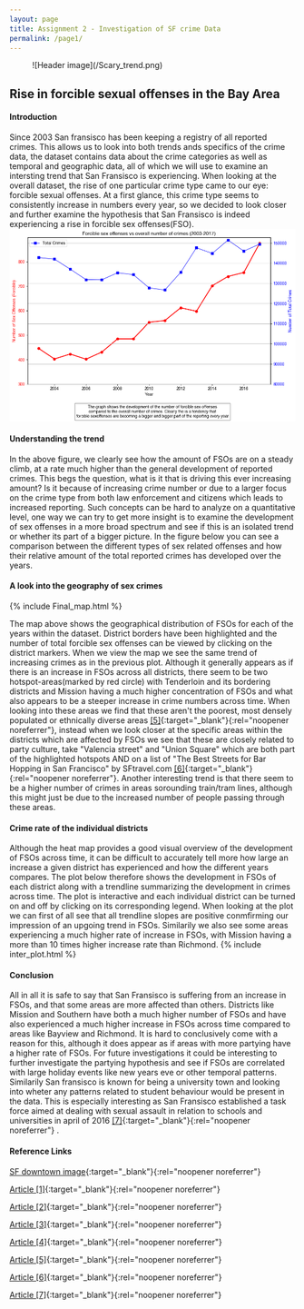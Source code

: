 ```yaml
---
layout: page
title: Assignment 2 - Investigation of SF crime Data
permalink: /page1/
---
```


<figure markdown="span">
    ![Header image](/Scary_trend.png)
</figure>

## Rise in forcible sexual offenses in the Bay Area

#### Introduction
Since 2003 San fransisco has been keeping a registry of all reported crimes. This allows us to look into both trends ands specifics of the crime data, the dataset contains data about the crime categories as well as temporal and geographic data, all of which we will use to examine an intersting trend that San Fransisco is experiencing. When looking at the overall dataset, the rise of one particular crime type came to our eye: forcible sexual offenses. At a first glance, this crime type seems to consistently increase in numbers every year, so we decided to look closer and further examine the hypothesis that San Fransisco is indeed experiencing a rise in forcible sex offenses(FSO).
![My image](/SC_trend.png)

#### Understanding the trend
In the above figure, we clearly see how the amount of FSOs are on a steady climb, at a rate much higher than the general development of reported crimes. This begs the question, what is it that is driving this ever increasing amount? Is it because of increasing crime number or due to a larger focus on the crime type from both law enforcement and citizens which leads to increased reporting. Such concepts can be hard to analyze on a quantitative level, one way we can try to get more insight is to examine the development of sex offenses in a more broad spectrum and see if this is an isolated trend or whether its part of a bigger picture. In the figure below you can see a comparison between the different types of sex related offenses and how their relative amount of the total reported crimes has developed over the years. 

#### A look into the geography of sex crimes
{% include Final_map.html %}

The map above shows the geographical distribution of FSOs for each of the years within the dataset. District borders have been highlighted and the number of total forcible sex offenses can be viewed by clicking on the district markers. When we view the map we see the same trend of increasing crimes as in the previous plot. Although it generally appears as if there is an increase in FSOs across all districts, there seem to be two hotspot-areas(marked by red circle) with Tenderloin and its bordering districts and Mission having a much higher concentration of FSOs and what also appears to be a steeper increase in crime numbers across time. When looking into these areas we find that these aren't the poorest, most densely populated or ethnically diverse areas [[5]](https://sfstandard.com/2022/12/08/san-francisco-neighborhood-new-census-data-maps/){:target="_blank"}{:rel="noopener noreferrer"}, instead when we look closer at the specific areas within the districts which are affected by FSOs we see that these are closely related to party culture, take "Valencia street" and "Union Square" which are both part of the highlighted hotspots AND on a list of "The Best Streets for Bar Hopping in San Francisco" by SFtravel.com [[6]](sftravel.com/article/best-streets-bar-hopping-san-francisco){:target="_blank"}{:rel="noopener noreferrer"}. Another interesting trend is that there seem to be a higher number of crimes in areas sorounding train/tram lines, although this might just be due to the increased number of people passing through these areas. 

#### Crime rate of the individual districts
Although the heat map provides a good visual overview of the development of FSOs across time, it can be difficult to accurately tell more how large an increase a given district has experienced and how the different years compares. The plot below therefore shows the development in FSOs of each district along with a trendline summarizing the development in crimes across time. The plot is interactive and each individual district can be turned on and off by clicking on its corresponding legend. When looking at the plot we can first of all see that all trendline slopes are positive conmfirming our impression of an upgoing trend in FSOs. Similarily we also see some areas experiencing a much higher rate of increase in FSOs, with Mission having a more than 10 times higher increase rate than Richmond. 
{% include inter_plot.html %}

#### Conclusion
All in all it is safe to say that San Fransisco is suffering from an increase in FSOs, and that some areas are more affected than others. Districts like Mission and Southern have both a much higher number of FSOs and have also experienced a much higher increase in FSOs across time compared to areas like Bayview and Richmond. It is hard to conclusively come with a reason for this, although it does appear as if areas with more partying have a higher rate of FSOs. For future investigations it could be interesting to further investigate the partying hypothesis and see if FSOs are correlated with large holiday events like new years eve or other temporal patterns. Similarily San fransisco is known for being a university town and looking into wheter any patterns related to student behaviour would be present in the data. This is especially interesting as San Fransisco established a task force aimed at dealing with sexual assault in relation to schools and universities in april of 2016 
[[7]](https://sfgov.org/dosw/sites/default/files/Safer%20Schools%20Sexual%20Assault%20Task%20Force%20Report.pdf){:target="_blank"}{:rel="noopener noreferrer"}
.


#### Reference Links

[SF downtown image](https://cdn.britannica.com/51/178051-050-3B786A55/San-Francisco.jpg){:target="_blank"}{:rel="noopener noreferrer"}

[Article [1]](https://hoodline.com/2024/03/san-francisco-man-convicted-for-sexual-assault-of-elderly-woman-faces-up-to-10-years/){:target="_blank"}{:rel="noopener noreferrer"}

[Article [2]](https://www.cbsnews.com/sanfrancisco/news/san-francisco-man-horrific-child-sexual-assault-facing-50-years-to-life/){:target="_blank"}{:rel="noopener noreferrer"}

[Article [3]](https://sfist.com/2015/11/24/sf_state_officials_refuse_to_commen/){:target="_blank"}{:rel="noopener noreferrer"}

[Article [4]](https://www.eastbaytimes.com/2016/10/23/bay-area-colleges-keep-most-sexual-assault-reports-quiet/){:target="_blank"}{:rel="noopener noreferrer"}

[Article [5]](https://sfstandard.com/2022/12/08/san-francisco-neighborhood-new-census-data-maps/){:target="_blank"}{:rel="noopener noreferrer"}

[Article [6]](https://www.sftravel.com/article/best-streets-bar-hopping-san-francisco){:target="_blank"}{:rel="noopener noreferrer"}

[Article [7]](https://sfgov.org/dosw/sites/default/files/Safer%20Schools%20Sexual%20Assault%20Task%20Force%20Report.pdf){:target="_blank"}{:rel="noopener noreferrer"}

